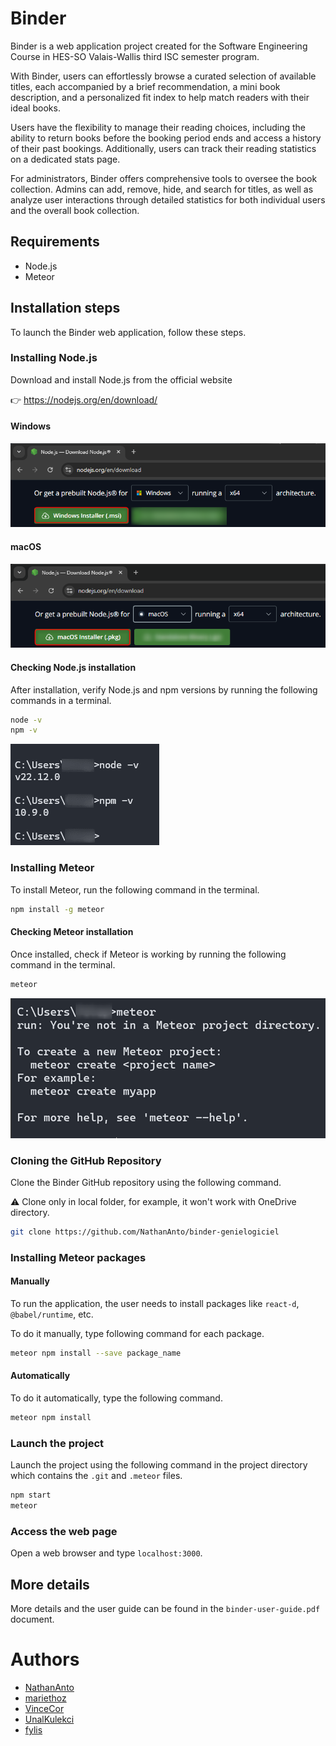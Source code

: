 # Binder

Binder is a web application project created for the Software Engineering Course in HES-SO Valais-Wallis third ISC semester program.

With Binder, users can effortlessly browse a curated selection of available titles, each accompanied by a brief recommendation, a mini book description, and a personalized fit index to help match readers with their ideal books.

Users have the flexibility to manage their reading choices, including the ability to return books before the booking period ends and access a history of their past bookings. Additionally, users can track their reading statistics on a dedicated stats page.

For administrators, Binder offers comprehensive tools to oversee the book collection. Admins can add, remove, hide, and search for titles, as well as analyze user interactions through detailed statistics for both individual users and the overall book collection.

## Requirements

* Node.js
* Meteor

## Installation steps

To launch the Binder web application, follow these steps.

### Installing Node.js
Download and install Node.js from the official website

👉 https://nodejs.org/en/download/

#### Windows
![Image1.png](images/Image1.png)

#### macOS
![Image2.png](images/Image2.png)

#### Checking Node.js installation
After installation, verify Node.js and npm versions by running the following commands in a terminal.

```bash
node -v
npm -v
```

![Image3.png](images/Image3.png)

### Installing Meteor
To install Meteor, run the following command in the terminal.
```bash
npm install -g meteor
```


#### Checking Meteor installation
Once installed, check if Meteor is working by running the following command in the terminal.

```bash
meteor
```

![Image5.png](images/Image5.png)

### Cloning the GitHub Repository
Clone the Binder GitHub repository using the following command.

⚠️ Clone only in local folder, for example, it won't work with OneDrive directory.

```bash
git clone https://github.com/NathanAnto/binder-genielogiciel
```

### Installing Meteor packages
#### Manually
To run the application, the user needs to install packages like `react-d`, `@babel/runtime`, etc.

To do it manually, type following command for each package.
```bash
meteor npm install --save package_name
```

#### Automatically
To do it automatically, type the following command.

```bash
meteor npm install
```

### Launch the project
Launch the project using the following command in the project directory which contains the `.git` and `.meteor` files.

```bash
npm start
meteor
```

### Access the web page

Open a web browser and type `localhost:3000`.

## More details

More details and the user guide can be found in the `binder-user-guide.pdf` document.


# Authors
- [NathanAnto](https://github.com/NathanAnto)
- [mariethoz](https://github.com/mariethoz)
- [VinceCor](https://github.com/VinceCor)
- [UnalKulekci](https://github.com/UnalKulekci)
- [fylis](https://github.com/fylis)
